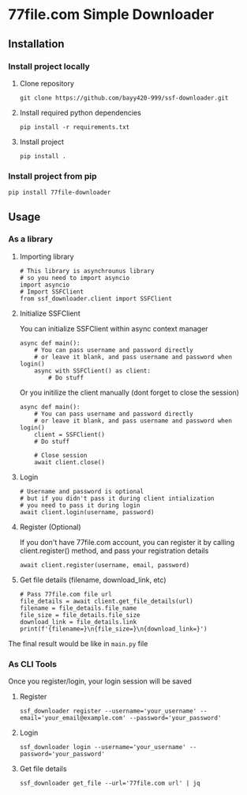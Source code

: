 # 77file.com Simple Downloader

## Installation

### Install project locally

1. Clone repository

   ```shell
   git clone https://github.com/bayy420-999/ssf-downloader.git
   ```

2. Install required python dependencies

   ```shell
   pip install -r requirements.txt
   ```

3. Install project

   ```shell
   pip install .
   ```

### Install project from pip

```shell
pip install 77file-downloader
```

## Usage

### As a library

1. Importing library

   ```python3
   # This library is asynchrounus library
   # so you need to import asyncio
   import asyncio
   # Import SSFClient
   from ssf_downloader.client import SSFClient
   ```

2. Initialize SSFClient

   You can initialize SSFClient within async context manager

   ```python3
   async def main():
       # You can pass username and password directly
       # or leave it blank, and pass username and password when login()
       async with SSFClient() as client: 
           # Do stuff
   ```

   Or you initilize the client manually (dont forget to close the session)

   ```python3
   async def main():
       # You can pass username and password directly
       # or leave it blank, and pass username and password when login()
       client = SSFClient()
       # Do stuff
   
       # Close session
       await client.close()
   ```

3. Login

   ```python3
   # Username and password is optional
   # but if you didn't pass it during client intialization
   # you need to pass it during login
   await client.login(username, password)
   ```

4. Register (Optional)

   If you don't have 77file.com account, you can register it by calling client.register() method, and pass your registration details

   ```python3
   await client.register(username, email, password)
   ```

5. Get file details (filename, download_link, etc)

   ```python3
   # Pass 77file.com file url
   file_details = await client.get_file_details(url)
   filename = file_details.file_name
   file_size = file_details.file_size
   download_link = file_details.link
   print(f'{filename=}\n{file_size=}\n{download_link=}')
   ```

The final result would be like in `main.py` file

### As CLI Tools

Once you register/login, your login session will be saved

1. Register

   ```shell
   ssf_downloader register --username='your_username' --email='your_email@example.com' --password='your_password'
   ```

2. Login 

   ```shell
   ssf_downloader login --username='your_username' --password='your_password'
   ```

3. Get file details

   ```shell
   ssf_downloader get_file --url='77file.com url' | jq
   ```